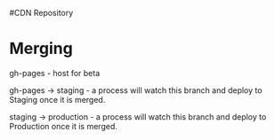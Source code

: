 #CDN Repository

Merging
=======
gh-pages - host for beta

gh-pages -> staging - a process will watch this branch and deploy to Staging once it is merged.

staging -> production - a process will watch this branch and deploy to Production once it is merged.


